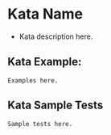 # Kata Name

- Kata description here.

## Kata Example:

```
Examples here.
```

## Kata Sample Tests

```
Sample tests here.
```
